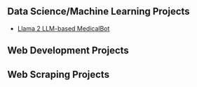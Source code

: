 ## Data Science/Machine Learning Projects
- [Llama 2 LLM-based MedicalBot](https://github.com/rukshar69/NLP-LLM-MedicalBot)

## Web Development Projects

## Web Scraping Projects
